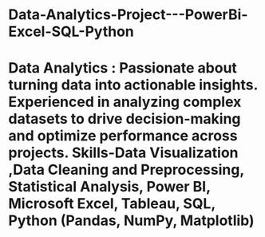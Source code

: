 # Data-Analytics-Project---PowerBi-Excel-SQL-Python
# Data Analytics : Passionate about turning data into actionable insights. Experienced in analyzing complex datasets to drive decision-making and optimize performance across projects. Skills-Data Visualization ,Data Cleaning and Preprocessing, Statistical Analysis, Power BI, Microsoft Excel, Tableau, SQL, Python (Pandas, NumPy, Matplotlib)

